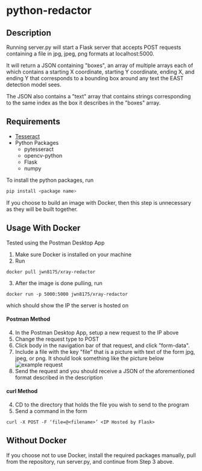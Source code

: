 # python-redactor

## Description
Running server.py will start a Flask server that accepts POST requests containing a file in jpg, jpeg, png formats at localhost:5000. 

It will return a JSON containing "boxes", an array of multiple arrays each of which contains a starting X coordinate, starting Y coordinate, ending X, and ending Y that corresponds to a bounding box around any text the EAST detection model sees. 

The JSON also contains a "text" array that contains strings corresponding to the same index as the box it describes in the "boxes" array.

## Requirements
* [Tesseract](https://github.com/tesseract-ocr/tesseract)
* Python Packages
  * pytesseract
  * opencv-python
  * Flask
  * numpy
  
To install the python packages, run 
```python
pip install <package name>
```
If you choose to build an image with Docker, then this step is unnecessary as they will be built together.

## Usage With Docker
Tested using the Postman Desktop App

1. Make sure Docker is installed on your machine
2. Run
```
docker pull jwn8175/xray-redactor
```
3. After the image is done pulling, run
```
docker run -p 5000:5000 jwn8175/xray-redactor
```
which should show the IP the server is hosted on

#### Postman Method

4. In the Postman Desktop App, setup a new request to the IP above
5. Change the request type to POST
6. Click body in the navigation bar of that request, and click "form-data". 
7. Include a file with the key "file" that is a picture with text of the form jpg, jpeg, or png. It should look something like the picture below
![example request](https://i.imgur.com/T0iCBLI.png)
8. Send the request and you should receive a JSON of the aforementioned format described in the description

#### curl Method
4. CD to the directory that holds the file you wish to send to the program
5. Send a command in the form
```
curl -X POST -F ‘file=@<filename>’ <IP Hosted by Flask>
```

## Without Docker
If you choose not to use Docker, install the required packages manually, pull from the repository, run server.py, and continue from Step 3 above.
